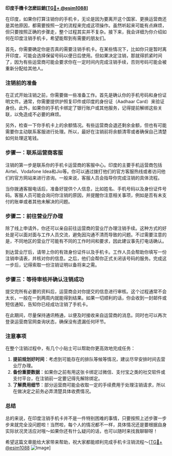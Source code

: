 **印度手機卡怎麽註銷[[TG💪+ @esim1088](https://t.me/s/esim1088)]**

在印度，如果你打算注销你的手机卡，无论是因为要离开这个国家、更换运营商还是其他原因，都需要按照一定的流程来完成这项操作。虽然听起来可能有点麻烦，但只要按照正确的步骤走，整个过程其实并不复杂。接下来，我会详细为你介绍如何在印度注销手机卡，希望能帮到有需要的朋友们。

首先，你需要确定你是否真的需要注销手机卡。在某些情况下，比如你只是暂时离开印度，可能会选择保留号码以便日后使用。但如果决定注销，那就得抓紧时间了，因为有些运营商可能会要求你在一定时间内完成注销手续，否则号码可能会被重新分配给其他人。

### 注销前的准备

在正式开始注销之前，你需要做一些准备工作。首先是确认你的手机号码和身份证明文件。通常，你需要提供护照复印件或印度的身份证（Aadhaar Card）来验证身份。此外，如果你的手机卡绑定了银行账户或其他服务，记得提前解绑这些关联，以免造成不必要的麻烦。

另外，检查一下你手机卡上的余额情况。有些运营商会退还剩余金额，但也有可能需要你主动联系客服进行处理。所以，最好在注销前将余额清零或者确保自己清楚如何处理这笔钱。

### 步骤一：联系运营商客服

注销的第一步是联系你的手机卡运营商的客服中心。印度的主要手机运营商包括Airtel、Vodafone Idea和Jio等。你可以通过拨打他们的官方客服热线或者访问他们的官方网站来进行咨询。一般来说，客服人员会指导你完成注销的具体流程。

当你拨通客服电话后，准备好提供个人信息，比如姓名、手机号码以及身份证件号码。客服人员可能会询问你注销的原因，并提醒你注意相关事项，例如是否有未支付的账单或者其他未解决的问题。

### 步骤二：前往营业厅办理

除了线上申请外，你还可以亲自前往运营商的营业厅办理注销手续。这种方式的好处是可以面对面与工作人员交流，避免因沟通不清而导致的问题。不过需要注意的是，不同地区的营业厅可能有不同的工作时间和要求，因此建议事先打电话确认。

到达营业厅后，请带上你的有效身份证件以及手机卡。工作人员会帮助你填写一份注销申请表，并核对你的信息。之后，他们会帮你正式关闭该号码的服务。完成这一步后，记得索取一份注销证明以备将来之需。

### 步骤三：等待审核并确认注销成功

提交完所有必要的资料后，运营商会对你提交的信息进行审核。这个过程通常不会太长，一般在一到两周内就能得到结果。如果一切顺利的话，你会收到一封邮件或短信通知，告知你已经成功注销了手机卡。

在此期间，尽量保持通讯畅通，以便及时接收来自运营商的消息。同时也可以再次登录运营商官网查询状态，确保没有遗漏任何环节。

### 注意事项

在整个注销过程中，有几个小贴士可以帮助你更高效地完成任务：

1. **提前规划好时间**：考虑到可能存在的排队等候等情况，建议尽早安排时间去营业厅办理。
2. **备份重要数据**：如果你之前有用这张卡绑定过微信、支付宝之类的社交软件或支付平台，在注销前一定要记得先解除绑定。
3. **了解费用细节**：部分运营商可能会收取一定的手续费用于处理注销请求，所以在做决定之前务必弄清楚具体收费情况。

### 总结

总的来说，在印度注销手机卡并不是一件特别困难的事情，只要按照上述步骤一步步来就完全没问题啦！当然啦，每个人的情况都不一样，具体情况还是要根据自身实际状况灵活应对哦～如果你还有什么疑问的话，也可以随时来找我聊聊呀！

希望这篇文章能给大家带来帮助，祝大家都能顺利完成手机卡注销流程～[[TG💪+ @esim1088](https://t.me/s/esim1088) ![Image](https://i.postimg.cc/4NQfJmqS/Snipaste-2025-05-13-00-14-12.png)]